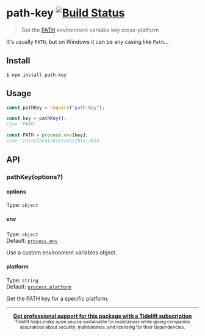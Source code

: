 # path-key [![Build Status](https://travis-ci.org/sindresorhus/path-key.svg?branch=master)](https://travis-ci.org/sindresorhus/path-key)

> Get the [PATH](<https://en.wikipedia.org/wiki/PATH_(variable)>) environment variable key cross-platform

It's usually `PATH`, but on Windows it can be any casing like `Path`...

## Install

```
$ npm install path-key
```

## Usage

```js
const pathKey = require("path-key");

const key = pathKey();
//=> 'PATH'

const PATH = process.env[key];
//=> '/usr/local/bin:/usr/bin:/bin'
```

## API

### pathKey(options?)

#### options

Type: `object`

##### env

Type: `object`<br>
Default: [`process.env`](https://nodejs.org/api/process.html#process_process_env)

Use a custom environment variables object.

#### platform

Type: `string`<br>
Default: [`process.platform`](https://nodejs.org/api/process.html#process_process_platform)

Get the PATH key for a specific platform.

---

<div align="center">
	<b>
		<a href="https://tidelift.com/subscription/pkg/npm-path-key?utm_source=npm-path-key&utm_medium=referral&utm_campaign=readme">Get professional support for this package with a Tidelift subscription</a>
	</b>
	<br>
	<sub>
		Tidelift helps make open source sustainable for maintainers while giving companies<br>assurances about security, maintenance, and licensing for their dependencies.
	</sub>
</div>
